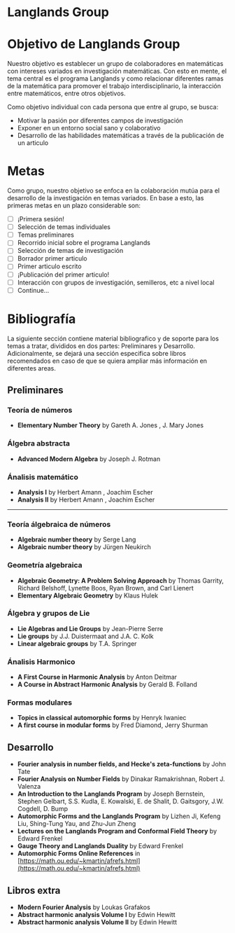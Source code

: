 # Langlands Group

# Objetivo de Langlands Group

Nuestro objetivo es establecer un grupo de colaboradores en matemáticas con intereses variados en investigación matemáticas. Con esto en mente, el tema central es el programa Langlands y como relacionar diferentes ramas de la matemática para promover el trabajo interdisciplinario, la interacción entre matemáticos, entre otros objetivos.

Como objetivo individual con cada persona que entre al grupo, se busca:

- Motivar la pasión por diferentes campos de investigación
- Exponer en un entorno social sano y colaborativo
- Desarrollo de las habilidades matemáticas a través de la publicación de un articulo

# Metas

Como grupo, nuestro objetivo se enfoca en la colaboración mutúa para el desarrollo de la investigación en temas variados. En base a esto, las primeras metas en un plazo considerable son:

- [ ]  ¡Primera sesión!
- [ ]  Selección de temas individuales
- [ ]  Temas preliminares
- [ ]  Recorrido inicial sobre el programa Langlands
- [ ]  Selección de temas de investigación
- [ ]  Borrador primer articulo
- [ ]  Primer articulo escrito
- [ ]  ¡Publicación del primer articulo!
- [ ]  Interacción con grupos de investigación, semilleros, etc a nivel local
- [ ]  Continue…

# Bibliografía

La siguiente sección contiene material bibliografico y de soporte para los temas a tratar, divididos en dos partes: Preliminares y Desarrollo. Adicionalmente, se dejará una sección especifica sobre libros recomendados en caso de que se quiera ampliar más información en diferentes areas.

## Preliminares

### Teoría de números

- **Elementary Number Theory** by Gareth A. Jones , J. Mary Jones

### Álgebra abstracta

- **Advanced Modern Algebra** by Joseph J. Rotman

### Ánalisis matemático

- **Analysis I** by Herbert Amann , Joachim Escher
- **Analysis II** by Herbert Amann , Joachim Escher

---

### Teoría álgebraica de números

- **Algebraic number theory** by Serge Lang
- **Algebraic number theory** by Jürgen Neukirch

### Geometría algebraica

- **Algebraic Geometry: A Problem Solving Approach** by Thomas Garrity, Richard Belshoff, Lynette Boos, Ryan Brown, and Carl Lienert
- **Elementary Algebraic Geometry** by Klaus Hulek

### Álgebra y grupos de Lie

- **Lie Algebras and Lie Groups** by Jean-Pierre Serre
- **Lie groups** by J.J. Duistermaat and J.A. C. Kolk
- **Linear algebraic groups** by T.A. Springer

### Ánalisis Harmonico

- **A First Course in Harmonic Analysis** by Anton Deitmar
- **A Course in Abstract Harmonic Analysis** by Gerald B. Folland

### Formas modulares

- **Topics in classical automorphic forms** by Henryk Iwaniec
- **A first course in modular forms** by Fred Diamond, Jerry Shurman

## Desarrollo

- **Fourier analysis in number fields, and Hecke's zeta-functions** by John Tate
- **Fourier Analysis on Number Fields** by Dinakar Ramakrishnan, Robert J. Valenza
- **An Introduction to the Langlands Program** by Joseph Bernstein, Stephen Gelbart, S.S. Kudla, E. Kowalski, E. de Shalit, D. Gaitsgory, J.W. Cogdell, D. Bump
- **Automorphic Forms and the Langlands Program** by Lizhen Ji, Kefeng Liu, Shing-Tung Yau, and Zhu-Jun Zheng
- **Lectures on the Langlands Program and Conformal Field Theory** by Edward Frenkel
- **Gauge Theory and Langlands Duality** by Edward Frenkel
- **Automorphic Forms Online References** in [https://math.ou.edu/~kmartin/afrefs.html](https://math.ou.edu/~kmartin/afrefs.html)

## Libros extra

- **Modern Fourier Analysis** by Loukas Grafakos
- **Abstract harmonic analysis Volume I** by Edwin Hewitt
- **Abstract harmonic analysis Volume II** by Edwin Hewitt